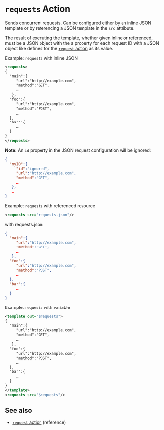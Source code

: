 # `requests` Action

Sends concurrent requests. Can be configured either by an inline JSON template or by referencing a JSON template in the `src` attribute.

The result of executing the template, whether given inline or referenced, must be a JSON object with the a property for each request ID with a JSON object like defined for the [`request` action](request.md) as its value.

Example: `requests` with inline JSON
```xml
<requests>
{
  "main":{
     "url":"http://example.com",
     "method":"GET",
     …
   },
  "foo":{
     "url":"http://example.com",
     "method":"POST",
     …
  },
  "bar":{
     …
  }
}
</requests>
```

**Note:** An `id` property in the JSON request configuration will be ignored:

```json
{
  "myID":{
     "id":"ignored",
     "url":"http://example.com",
     "method":"GET",
     …
   },
   …
}
```

Example: `requests` with referenced resource

```xml
<requests src="requests.json"/>
```
with requests.json:

```json
{
  "main":{
     "url":"http://example.com",
     "method":"GET",
     …
   },
  "foo":{
     "url":"http://example.com",
     "method":"POST",
     …
  },
  "bar":{
     …
  }
}
```

Example: `requests` with variable

```xml
<template out="$requests">
{
  "main":{
     "url":"http://example.com",
     "method":"GET",
     …
   },
  "foo":{
     "url":"http://example.com",
     "method":"POST",
     …
  },
  "bar":{
     …
  }
}
</template>
<requests src="$requests"/>
```

## See also

* [`request` action](/reference/actions/request.md) (reference)
